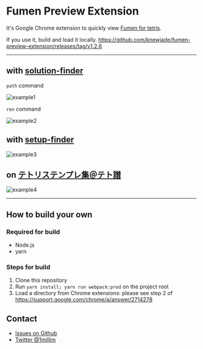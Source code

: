 # Fumen Preview Extension

It's Google Chrome extension to quickly view [Fumen for tetris](http://harddrop.com/fumentool).

If you use it, build and load it locally.
https://github.com/knewjade/fumen-preview-extension/releases/tag/v1.2.6

---

## with [solution-finder](https://github.com/knewjade/solution-finder)

`path` command

![example1](./images/video1.gif)

`ren` command

![example2](./images/video2.gif)

## with [setup-finder](https://github.com/moozilla/setup-finder)

![example3](images/video3.gif)

## on [テトリステンプレ集＠テト譜](https://www65.atwiki.jp/tetrismaps/)

![example4](./images/video4.gif)

---

## How to build your own

### Required for build
* Node.js
* yarn

### Steps for build

1. Clone this repository
2. Run `yarn install; yarn run webpack:prod` on the project root
3. Load a directory from Chrome extensions: please see step 2 of https://support.google.com/chrome/a/answer/2714278

## Contact

* [Issues on Github](https://github.com/knewjade/fumen-preview-extension/issues)
* [Twitter @1millim](https://twitter.com/1millim)
